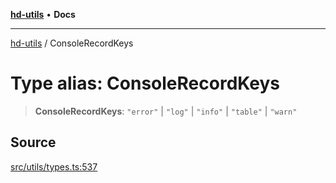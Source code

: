 [**hd-utils**](../README.md) • **Docs**

***

[hd-utils](../globals.md) / ConsoleRecordKeys

# Type alias: ConsoleRecordKeys

> **ConsoleRecordKeys**: `"error"` \| `"log"` \| `"info"` \| `"table"` \| `"warn"`

## Source

[src/utils/types.ts:537](https://github.com/AhmadHddad/h-utils/blob/8e9e542f98b1a43a336ce585dc8666b21b0e894d/src/utils/types.ts#L537)

